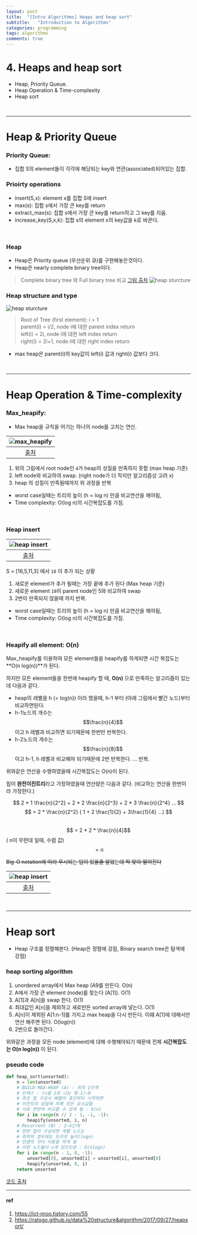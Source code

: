 ```yaml
---
layout: post
title:  "[Intro Algorithms] Heaps and heap sort"
subtitle:   "Introduction to Algorithms"
categories: programming
tags: algorithms
comments: true
---
```


# 4. Heaps and heap sort
- Heap, Priority Queue.
- Heap Operation & Time-complexity
- Heap sort

<br/>

---

# Heap & Priority Queue

### Priority Queue:
- 집합 S의 element들이 각각에 해당되는 key와 연관(associated)되어있는 집합.

### Prioirty operations
- insert(S,x): element x를 집합 S에 insert
- max(s): 집합 s에서 가장 큰 key를 return
- extract_max(s): 집합 s에서 가장 큰 key를 return하고 그 key를 지움.
- increase_key(S,x,k): 집합 s의 element x의 key값을 k로 바꾼다. 

<br/>

### Heap 
- Heap은 Priority queue (우선순위 큐)를 구현해놓은것이다.
- Heap은 nearly complete binary tree이다.

>Complete binary tree 와 Full binary tree 비교  [그림 출처](https://ict-nroo.tistory.com/55)
![heap sturcture](https://swha0105.github.io/assets/intro_algorithm/image/lec4_trees.PNG)


### Heap structure and type

![heap sturcture](https://swha0105.github.io/assets/intro_algorithm/image/lec4_heap.PNG)


> Root of Tree (first element): i = 1  
> parent(i) = i/2,  node i에 대한 parent index return  
> left(i) = 2i,  node i에 대한 left index return  
> right(i) = 2i+1,  node i에 대한 right index return  


- max heap은 parent(i)의 key값이  left(i) 값과 right(i) 값보다 크다.  

<br/>

---

# Heap Operation & Time-complexity


### Max_heapify:
- Max heap을 규칙을 어기는 하나의 node를 고치는 연산.  

|![max_heapify](https://swha0105.github.io/assets/intro_algorithm/image/lec4_maxheap.png)
|:--:| 
| [출처](https://ratsgo.github.io/data%20structure&algorithm/2017/09/27/heapsort/) |

1. 위의 그림에서 root node인 `4`가 heap의 성질을 만족하지 못함 (max heap 기준)
2. left node와 비교하여 swap. (right node가 더 작지만 알고리즘상 고려 x)
3. heap 의 성질이 만족될때까지 위 과정을 반복

- worst case일때는 트리의 높이 (h = log n) 만큼 비교연산을 해야됨, 
- Time complexity: O(log n)의 시간복잡도를 가짐. 

<br/>

### Heap insert

|![heap insert](https://swha0105.github.io/assets/intro_algorithm/image/lec4_insert.PNG)   
|:--:| 
| [출처](https://ratsgo.github.io/data%20structure&algorithm/2017/09/27/heapsort/) |

S = [16,5,11,3] 에서 `18` 이 추가 되는 상황 
1. 새로운 element가 추가 될때는 가장 끝에 추가 된다 (Max heap 기준)
2. 새로운 element `18`이 parent node인 5와 비교하여 swap
3. 2번이 만족되지 않을때 까지 반복.

- worst case일때는 트리의 높이 (h = log n) 만큼 비교연산을 해야됨, 
- Time complexity: O(log n)의 시간복잡도를 가짐. 


<br/>

### Heapify all element: O(n)
 
Max_heapify를 이용하여 모든 element들을 heapify를 하게되면 시간 복잡도는 **O(n log(n))**가 된다.

하지만 모든 element들을 한번에 heapify 할 때, **O(n)** 으로 만족하는 알고리즘이 있는데 다음과 같다.

- heap의 레벨을 h (= log(n)) 이라 했을때, h-1 부터 (아래 그림에서 빨간 노드)부터 비교하면된다.
- h-1노드의 개수는 $$\frac{n}{4}$$ 이고 h 레벨과 비교하면 되기때문에 한번만 반복한다.
- h-2노드의 개수는 $$\frac{n}{8}$$ 이고 h-1, h 레벨과 비교해야 되기때문에 2번 반복한다.
... 반복.

위와같은 연산을 수행하였을때 시간복잡도는 O(n)이 된다.

힙이 **완전이진트리**라고 가정하였을때 연산량은 다음과 같다. (비교하는 연산을 한번이라 가정한다.)
    

$$ 2 * 1 \frac{n}{2^2} + 2 * 2 \frac{n}{2^3} + 2 * 3 \frac{n}{2^4} ... $$ 
$$ = 2 * \frac{n}{2^2} ( 1 + 2 \frac{1}{2}  + 3\frac{1}{4} ...) $$   
$$ = 2 * 2 * \frac{n}{4}$$  ( n이 무한대 일때, 수렴 값)  
$$ = n $$   
  

~~Big-O notation에 따라 무시되는 텀이 있을줄 알았는데 딱 맞아 떨어진다~~

|![heap insert](https://swha0105.github.io/assets/intro_algorithm/image/lec4_buildheap.PNG)   
|:--:| 
| [출처](https://ratsgo.github.io/data%20structure&algorithm/2017/09/27/heapsort/) |


<br/>

---

# Heap sort
- Heap 구조를 정렬해본다. (Heap은 정렬에 강점, Binary search tree은 탐색에 강점)


### heap sorting algorithm
1. unordered array에서 Max heap (A9를 만든다. O(n)
2. A에서 가장 큰 element (node)를 찾는다 (A[1]). O(1)
3. A[1]과 A[n]을 swap 한다. O(1)
4. 최대값인 A[n]을 제외하고 새로만든 sorted array에 넣는다. O(1)
5. A[n]이 제외된 A[1:n-1]를 가지고 max heap을 다시 만든다. 이떄 A[1]에 대해서만 연산 해주면 된다. O(log(n))
6. 2번으로 돌아간다.

위와같은 과정을 모든 node (element)에 대해 수행해야되기 때문에 전체 **시간복잡도는 O(n log(n))** 이 된다.

### pseudo code
``` python
def heap_sort(unsorted):
    n = len(unsorted)
    # BUILD-MAX-HEAP (A) : 위의 1단계
    # 인덱스 : (n을 2로 나눈 몫-1)~0
    # 최초 힙 구성시 배열의 중간부터 시작하면 
    # 이진트리 성질에 의해 모든 요소값을 
    # 서로 한번씩 비교할 수 있게 됨 : O(n)
    for i in range(n // 2 - 1, -1, -1):
        heapify(unsorted, i, n)
    # Recurrent (B) : 2~4단계
    # 한번 힙이 구성되면 개별 노드는
    # 최악의 경우에도 트리의 높이(logn)
    # 만큼의 자리 이동을 하게 됨
    # 이런 노드들이 n개 있으므로 : O(nlogn)
    for i in range(n - 1, 0, -1):
        unsorted[0], unsorted[i] = unsorted[i], unsorted[0]
        heapify(unsorted, 0, i)
    return unsorted
```

[코드 출처](https://ratsgo.github.io/data%20structure&algorithm/2017/09/27/heapsort/)




--- 

#### ref 

1. https://ict-nroo.tistory.com/55
2. https://ratsgo.github.io/data%20structure&algorithm/2017/09/27/heapsort/



<script>
MathJax.Hub.Queue(["Typeset",MathJax.Hub]);
</script>


<script>
MathJax = {
  tex: {
    inlineMath: [['$', '$'], ['\\(', '\\)']]
  },
  svg: {
    fontCache: 'global'
  }
};
</script>
<script type="text/javascript" id="MathJax-script" async
  src="https://cdn.jsdelivr.net/npm/mathjax@3/es5/tex-svg.js">
</script>
